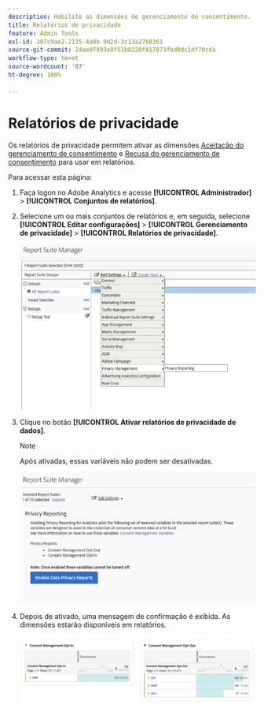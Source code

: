 ```yaml
---
description: Habilite as dimensões de gerenciamento de consentimento.
title: Relatórios de privacidade
feature: Admin Tools
exl-id: 307c9ae2-2135-4a0b-9d2d-3c13a27b8361
source-git-commit: 24ae07993e8f51b8220f817873fbd8dc1df70cda
workflow-type: tm+mt
source-wordcount: '87'
ht-degree: 100%

---
```


# Relatórios de privacidade

Os relatórios de privacidade permitem ativar as dimensões [Aceitação do gerenciamento de consentimento](/help/components/dimensions/cm-opt-in.md) e [Recusa do gerenciamento de consentimento](/help/components/dimensions/cm-opt-out.md) para usar em relatórios.

Para acessar esta página:

1. Faça logon no Adobe Analytics e acesse **[!UICONTROL Administrador]** > **[!UICONTROL Conjuntos de relatórios]**.
1. Selecione um ou mais conjuntos de relatórios e, em seguida, selecione **[!UICONTROL Editar configurações]** > **[!UICONTROL Gerenciamento de privacidade]** > **[!UICONTROL Relatórios de privacidade]**.

   ![Editar configurações](assets/rsm-privacy-select.png)

1. Clique no botão **[!UICONTROL Ativar relatórios de privacidade de dados]**.

   >[!NOTE]
   >
   >Após ativadas, essas variáveis não podem ser desativadas.

   ![Ativar](assets/rsm-privacy-enable.png)

1. Depois de ativado, uma mensagem de confirmação é exibida. As dimensões estarão disponíveis em relatórios.

   ![Relatório](assets/consent-management.png)
